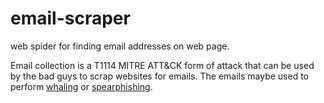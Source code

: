 # email-scraper
web spider for finding email addresses on web page.

Email collection is a T1114 MITRE ATT&CK form of attack that can be used by the bad guys to scrap websites for emails.
The emails maybe used to perform [whaling](https://www.techtarget.com/searchsecurity/definition/whaling) or [spearphishing](https://www.trendmicro.com/vinfo/us/security/definition/spear-phishing).
